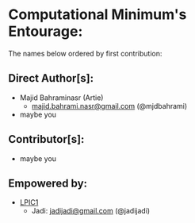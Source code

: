 # **Computational Minimum's Entourage:**
The names below ordered by first contribution:

## Direct Author[s]:
- Majid Bahraminasr (Artie)
   + <majid.bahrami.nasr@gmail.com> (@mjdbahrami)
- maybe you

## Contributor[s]:
- maybe you

## Empowered by:
  - [LPIC1](https://jadi.gitbooks.io/lpic1/content/)
	+ Jadi: <jadijadi@gmail.com> (@jadijadi)
